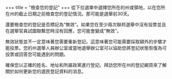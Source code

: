 +++
title = "檢查您的登記"
+++
從下拉選單中選擇您所在的州或領地，以在您所在州的截止日期之前檢查您的登記情況。那可能是選舉前30天。

還要檢查您的登記是否標記為“無效”。如果您在至少兩次聯邦選舉中沒有投票並且在選舉官員試圖聯繫您時沒有回應，您可能會變成“無效”。

無效狀態並不一定意味著您需要重新登記。這意味著您可能需要採取額外的步驟才能投票。您的州選舉人員辦公室或當地選舉辦公室可以協助您將登記狀態恢復為可投票或回答您可能遇到的問題。

確保您以正確的姓名、地址和所屬政黨進行登記。拜訪您所在州的登記網頁來了解關於如何更新您的選民登記資料的消息。

